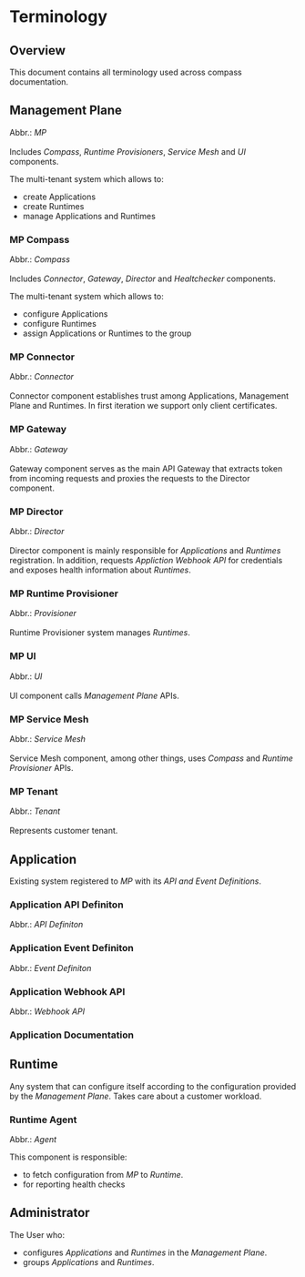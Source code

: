 # Terminology

## Overview
This document contains all terminology used across compass documentation.

## Management Plane 
Abbr.: *MP*\
\
Includes *Compass*, *Runtime Provisioners*, *Service Mesh* and *UI* components.

The multi-tenant system which allows to:
- create Applications
- create Runtimes
- manage Applications and Runtimes

### MP Compass
Abbr.: *Compass*\
\
Includes *Connector*, *Gateway*, *Director* and *Healtchecker* components.

The multi-tenant system which allows to:
- configure Applications
- configure Runtimes
- assign Applications or Runtimes to the group

### MP Connector
Abbr.: *Connector*\
\
Connector component establishes trust among Applications, Management Plane and Runtimes. In first iteration we support only client certificates.

### MP Gateway
Abbr.: *Gateway*\
\
Gateway component serves as the main API Gateway that extracts token from incoming requests and proxies the requests to the Director component.

### MP Director
Abbr.: *Director*\
\
Director component is mainly responsible for *Applications* and *Runtimes* registration. In addition, requests *Appliction Webhook API* for credentials and exposes health information about *Runtimes*.

### MP Runtime Provisioner
Abbr.: *Provisioner*\
\
Runtime Provisioner system manages *Runtimes*.

### MP UI
Abbr.: *UI*\
\
UI component calls *Management Plane* APIs.

### MP Service Mesh
Abbr.: *Service Mesh*\
\
Service Mesh component, among other things, uses *Compass* and *Runtime Provisioner* APIs.

### MP Tenant
Abbr.: *Tenant*\
\
Represents customer tenant.

## Application
Existing system registered to *MP* with its *API and Event Definitions*.

### Application API Definiton
Abbr.: *API Definiton*

### Application Event Definiton
Abbr.: *Event Definiton*

### Application Webhook API
Abbr.: *Webhook API*

### Application Documentation

## Runtime
Any system that can configure itself according to the configuration provided by the *Management Plane*. Takes care about a customer workload.

### Runtime Agent
Abbr.: *Agent*  

This component is responsible:
- to fetch configuration from *MP* to *Runtime*.
- for reporting health checks

## Administrator

The User who:
- configures *Applications* and *Runtimes* in the *Management Plane*. 
- groups *Applications* and *Runtimes*.
